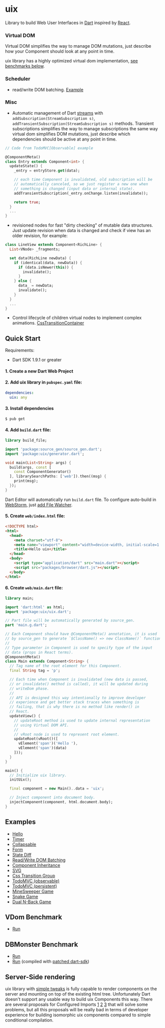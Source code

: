# uix

Library to build Web User Interfaces in [Dart](https://dartlang.org)
inspired by [React](http://facebook.github.io/react/).

### Virtual DOM

Virtual DOM simplifies the way to manage DOM mutations, just describe
how your Component should look at any point in time.

uix library has a highly optimized virtual dom implementation,
[see benchmarks below](#benchmarks).

### Scheduler

- read/write DOM
  batching. [Example](https://github.com/localvoid/uix/tree/master/example/read_write_batching)

### Misc

- Automatic management of Dart
[streams](https://www.dartlang.org/docs/tutorials/streams/) with
`addSubscription(StreamSubscription s)`,
`addTransientSubscription(StreamSubscription s)` methods. Transient
subscriptions simplifies the way to manage subscriptions the same way
virtual dom simplifies DOM mutations, just describe which dependencies
should be active at any point in time.

```dart
// Code from TodoMVC[Observable] example

@ComponentMeta()
class Entry extends Component<int> {
  updateState() {
    _entry = entryStore.get(data);

    // each time Component is invalidated, old subscription will be
    // automatically canceled, so we just register a new one when
    // something is changed (input data or internal state).
    addTransientSubscription(_entry.onChange.listen(invalidate));

    return true;
  }
  ...
}
```

- revisioned nodes for fast "dirty checking" of mutable data
structures. Just update revision when data is changed and check if
view has an older revision, for example:

```dart
class LineView extends Component<RichLine> {
  List<VNode> _fragments;

  set data(RichLine newData) {
    if (identical(data, newData)) {
      if (data.isNewer(this)) {
        invalidate();
      }
    } else {
      data_ = newData;
      invalidate();
    }
  }
  ...
}
```

- Control lifecycle of children virtual nodes to implement complex
  animations. [CssTransitionContainer](https://github.com/localvoid/uix/blob/master/lib/src/misc/css_transition_container.dart)

## Quick Start

Requirements:

 - Dart SDK 1.9.1 or greater

#### 1. Create a new Dart Web Project
#### 2. Add uix library in `pubspec.yaml` file:

```yaml
dependencies:
  uix: any
```

#### 3. Install dependencies

```sh
$ pub get
```

#### 4. Add `build.dart` file:

```dart
library build_file;

import 'package:source_gen/source_gen.dart';
import 'package:uix/generator.dart';

void main(List<String> args) {
  build(args, const [
    const ComponentGenerator()
  ], librarySearchPaths: ['web']).then((msg) {
    print(msg);
  });
}
```

Dart Editor will automatically run `build.dart` file. To configure
auto-build in [WebStorm](https://www.jetbrains.com/webstorm/), just
[add File Watcher](http://stackoverflow.com/questions/17266106/how-to-run-build-dart-in-webstorm).

#### 5. Create `web/index.html` file:

```html
<!DOCTYPE html>
<html>
  <head>
    <meta charset="utf-8">
    <meta name="viewport" content="width=device-width, initial-scale=1.0">
    <title>Hello uix</title>
  </head>
  <body>
    <script type="application/dart" src="main.dart"></script>
    <script src="packages/browser/dart.js"></script>
  </body>
</html>
```

#### 6. Create `web/main.dart` file:

```dart
library main;

import 'dart:html' as html;
import 'package:uix/uix.dart';

// Part file will be automatically generated by source_gen.
part 'main.g.dart';

// Each Component should have @ComponentMeta() annotation, it is used
// by source_gen to generate `$ClassName() => new ClassName()` functions.
//
// Type parameter in Component is used to specify type of the input
// data (props in React terms).
@ComponentMeta()
class Main extends Component<String> {
  // Tag name of the root element for this Component.
  final String tag = 'p';

  // Each time when Component is invalidated (new data is passed,
  // or invalidate() method is called), it will be updated during
  // writeDom phase.
  //
  // API is designed this way intentionally to improve developer
  // experience and get better stack traces when something is
  // failing, that is why there is no method like render() in
  // React.
  updateView() {
    // updateRoot method is used to update internal representation
    // using Virtual DOM API.
    //
    // vRoot node is used to represent root element.
    updateRoot(vRoot()([
      vElement('span')('Hello '),
      vElement('span')(data)
    ]));
  }
}

main() {
  // Initialize uix library.
  initUix();

  final component = new Main()..data = 'uix';

  // Inject component into document body.
  injectComponent(component, html.document.body);
}
```

## Examples

- [Hello](https://github.com/localvoid/uix/tree/master/example/hello)
- [Timer](https://github.com/localvoid/uix/tree/master/example/timer)
- [Collapsable](https://github.com/localvoid/uix/tree/master/example/collapsable)
- [Form](https://github.com/localvoid/uix/tree/master/example/form)
- [State Diff](https://github.com/localvoid/uix/tree/master/example/state_diff)
- [Read/Write DOM Batching](https://github.com/localvoid/uix/tree/master/example/read_write_batching)
- [Component Inheritance](https://github.com/localvoid/uix/tree/master/example/inheritance)
- [SVG](https://github.com/localvoid/uix/tree/master/example/svg)
- [Css Transition Group](https://github.com/localvoid/uix/tree/master/example/animation)
- [TodoMVC (observable)](https://github.com/localvoid/uix_todomvc/)
- [TodoMVC (persistent)](https://github.com/localvoid/uix_todomvc_persistent/)
- [MineSweeper Game](https://github.com/localvoid/uix_minesweeper/)
- [Snake Game](https://github.com/localvoid/uix_snake/)
- [Dual N-Back Game](https://github.com/localvoid/dual_nback/)

## VDom Benchmark
<a name="benchmarks"></a>

- [Run](http://vdom-benchmark.github.io/vdom-benchmark/?cfg=http://localvoid.github.io/vdom-benchmark-uix/config.js)

## DBMonster Benchmark

- [Run](http://localvoid.github.io/uix_dbmon/)
- [Run](http://localvoid.github.io/uix_dbmon/classlist2) (compiled with [patched dart-sdk](https://code.google.com/p/dart/issues/detail?id=23012))

## Server-Side rendering

uix library with
[simple tweaks](https://github.com/localvoid/uix_standalone) is fully
capable to render components on the server and mounting on top of the
existing html tree. Unfortunately Dart doesn't support any usable way
to build uix Components this way. There are several proposals for
Configured Imports [1](https://github.com/lrhn/dep-configured-imports)
[2](https://github.com/eernstg/dep-configured-imports)
[3](https://github.com/munificent/dep-external-libraries/blob/master/Proposal.md)
that will solve some problems, but all this proposals will be really
bad in terms of developer experience for building isomorphic uix
components compared to simple conditional compilation.
